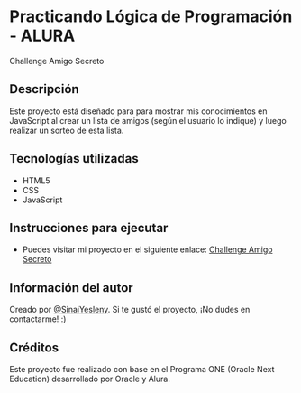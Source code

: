 # Practicando Lógica de Programación - ALURA
Challenge Amigo Secreto

## Descripción
Este proyecto está diseñado para para mostrar mis conocimientos en JavaScript al crear un lista de amigos (según el usuario lo indique) y luego realizar un sorteo de esta lista.

## Tecnologías utilizadas
- HTML5
- CSS
- JavaScript

## Instrucciones para ejecutar
- Puedes visitar mi proyecto en el siguiente enlace: [Challenge Amigo Secreto]() 

## Información del autor
Creado por [@SinaiYesleny](https://github.com/SinaiYesleny).  Si te gustó el proyecto, ¡No dudes en contactarme! :)

## Créditos
Este proyecto fue realizado con base en el Programa ONE (Oracle Next Education) desarrollado por Oracle y Alura.